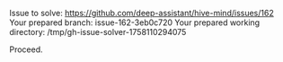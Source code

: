 Issue to solve: https://github.com/deep-assistant/hive-mind/issues/162
Your prepared branch: issue-162-3eb0c720
Your prepared working directory: /tmp/gh-issue-solver-1758110294075

Proceed.